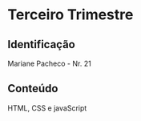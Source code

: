 # Terceiro Trimestre

## Identificação
Mariane Pacheco - Nr. 21

## Conteúdo
HTML, CSS e javaScript
